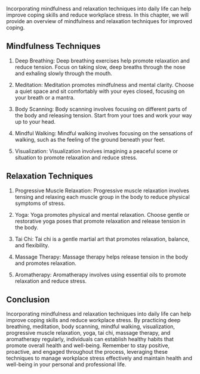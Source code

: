 
Incorporating mindfulness and relaxation techniques into daily life can help improve coping skills and reduce workplace stress. In this chapter, we will provide an overview of mindfulness and relaxation techniques for improved coping.

Mindfulness Techniques
----------------------

1. Deep Breathing: Deep breathing exercises help promote relaxation and reduce tension. Focus on taking slow, deep breaths through the nose and exhaling slowly through the mouth.

2. Meditation: Meditation promotes mindfulness and mental clarity. Choose a quiet space and sit comfortably with your eyes closed, focusing on your breath or a mantra.

3. Body Scanning: Body scanning involves focusing on different parts of the body and releasing tension. Start from your toes and work your way up to your head.

4. Mindful Walking: Mindful walking involves focusing on the sensations of walking, such as the feeling of the ground beneath your feet.

5. Visualization: Visualization involves imagining a peaceful scene or situation to promote relaxation and reduce stress.

Relaxation Techniques
---------------------

1. Progressive Muscle Relaxation: Progressive muscle relaxation involves tensing and relaxing each muscle group in the body to reduce physical symptoms of stress.

2. Yoga: Yoga promotes physical and mental relaxation. Choose gentle or restorative yoga poses that promote relaxation and release tension in the body.

3. Tai Chi: Tai chi is a gentle martial art that promotes relaxation, balance, and flexibility.

4. Massage Therapy: Massage therapy helps release tension in the body and promotes relaxation.

5. Aromatherapy: Aromatherapy involves using essential oils to promote relaxation and reduce stress.

Conclusion
----------

Incorporating mindfulness and relaxation techniques into daily life can help improve coping skills and reduce workplace stress. By practicing deep breathing, meditation, body scanning, mindful walking, visualization, progressive muscle relaxation, yoga, tai chi, massage therapy, and aromatherapy regularly, individuals can establish healthy habits that promote overall health and well-being. Remember to stay positive, proactive, and engaged throughout the process, leveraging these techniques to manage workplace stress effectively and maintain health and well-being in your personal and professional life.
